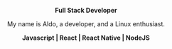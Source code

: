 <p align="center"><b>Full Stack Developer</b></p>
<p align="center">
  My name is Aldo, a developer, and a Linux enthusiast.
</p>

<p align="center">
   <b>Javascript | React | React Native | NodeJS</b>
</p>
